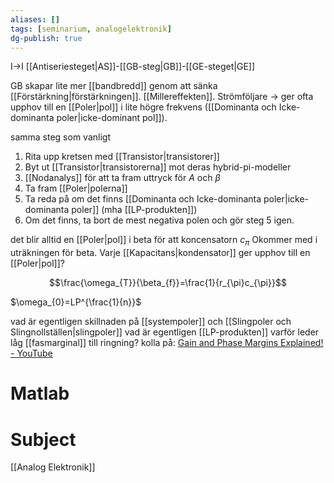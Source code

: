 ```yaml
---
aliases: []
tags: [seminarium, analogelektronik]
dg-publish: true
---
```



I→I 
[[Antiseriesteget|AS]]-[[GB-steg|GB]]-[[GE-steget|GE]]

GB skapar lite mer [[bandbredd]] genom att sänka [[Förstärkning|förstärkningen]]. [[Millereffekten]]. Strömföljare → ger ofta upphov till en [[Poler|pol]] i lite högre frekvens ([[Dominanta och Icke-dominanta poler|icke-dominant pol]]).

samma steg som vanligt
1. Rita upp kretsen med [[Transistor|transistorer]]
2. Byt ut [[Transistor|transistorerna]] mot deras hybrid-pi-modeller
3. [[Nodanalys]] för att ta fram uttryck för $A$ och $\beta$
4. Ta fram [[Poler|polerna]]
5. Ta reda på om det finns [[Dominanta och Icke-dominanta poler|icke-dominanta poler]] (mha [[LP-produkten]])
6. Om det finns, ta bort de mest negativa polen och gör steg 5 igen.


det blir alltid en [[Poler|pol]] i beta för att koncensatorn $c_\pi$ Okommer med i uträkningen för beta. Varje [[Kapacitans|kondensator]] ger upphov till en [[Poler|pol]]?

$$\frac{\omega_{T}}{\beta_{f}}=\frac{1}{r_{\pi}c_{\pi}}$$

$\omega_{0}=LP^{\frac{1}{n}}$ 


vad är egentligen skillnaden på [[systempoler]] och [[Slingpoler och Slingnollställen|slingpoler]]
vad är egentligen [[LP-produkten]]
varför leder låg [[fasmarginal]] till ringning?
kolla på:
[Gain and Phase Margins Explained! - YouTube](https://www.youtube.com/watch?v=ThoA4amCAX4)

# Matlab


# Subject
[[Analog Elektronik]]
